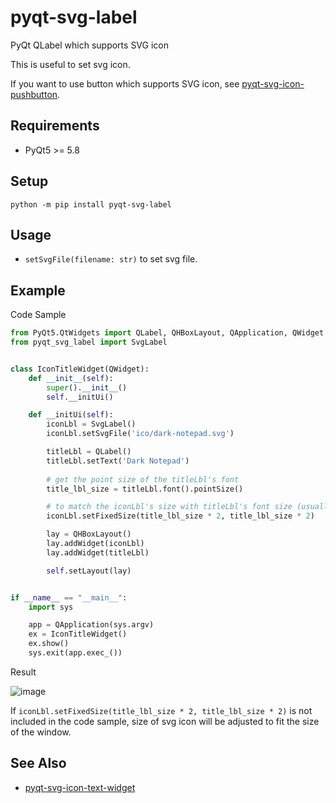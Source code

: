 # pyqt-svg-label
PyQt QLabel which supports SVG icon

This is useful to set svg icon.

If you want to use button which supports SVG icon, see <a href="https://github.com/yjg30737/pyqt-svg-icon-pushbutton.git">pyqt-svg-icon-pushbutton</a>.

## Requirements
* PyQt5 >= 5.8

## Setup
`python -m pip install pyqt-svg-label`

## Usage
* `setSvgFile(filename: str)` to set svg file.

## Example
Code Sample
```python
from PyQt5.QtWidgets import QLabel, QHBoxLayout, QApplication, QWidget
from pyqt_svg_label import SvgLabel


class IconTitleWidget(QWidget):
    def __init__(self):
        super().__init__()
        self.__initUi()

    def __initUi(self):
        iconLbl = SvgLabel()
        iconLbl.setSvgFile('ico/dark-notepad.svg')

        titleLbl = QLabel()
        titleLbl.setText('Dark Notepad')
        
        # get the point size of the titleLbl's font
        title_lbl_size = titleLbl.font().pointSize()

        # to match the iconLbl's size with titleLbl's font size (usually double size is appropriate)
        iconLbl.setFixedSize(title_lbl_size * 2, title_lbl_size * 2)

        lay = QHBoxLayout()
        lay.addWidget(iconLbl)
        lay.addWidget(titleLbl)

        self.setLayout(lay)


if __name__ == "__main__":
    import sys

    app = QApplication(sys.argv)
    ex = IconTitleWidget()
    ex.show()
    sys.exit(app.exec_())
```

Result

![image](https://user-images.githubusercontent.com/55078043/153744599-c563f628-de57-48b1-941c-5b5f3fe4621c.png)

If `iconLbl.setFixedSize(title_lbl_size * 2, title_lbl_size * 2)` is not included in the code sample, size of svg icon will be adjusted to fit the size of the window.  

## See Also
* <a href="https://github.com/yjg30737/pyqt-svg-icon-text-widget.git">pyqt-svg-icon-text-widget</a>
